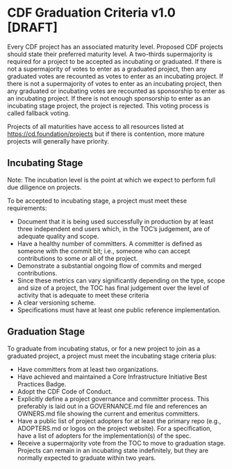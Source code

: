 # CDF Graduation Criteria v1.0 **[DRAFT]**

Every CDF project has an associated maturity level. Proposed CDF projects should state their preferred maturity level. A two-thirds supermajority is required for a project to be accepted as incubating or graduated. If there is not a supermajority of votes to enter as a graduated project, then any graduated votes are recounted as votes to enter as an incubating project. If there is not a supermajority of votes to enter as an incubating project, then any graduated or incubating votes are recounted as sponsorship to enter as an incubating project. If there is not enough sponsorship to enter as an incubating stage project, the project is rejected. This voting process is called fallback voting.

Projects of all maturities have access to all resources listed at https://cd.foundation/projects but if there is contention, more mature projects will generally have priority.

## Incubating Stage

Note: The incubation level is the point at which we expect to perform full due diligence on projects.

To be accepted to incubating stage, a project must meet these requirements:

 - Document that it is being used successfully in production by at least three independent end users which, in the TOC’s judgement, are of adequate quality and scope.
 - Have a healthy number of committers. A committer is defined as someone with the commit bit; i.e., someone who can accept contributions to some or all of the project.
 - Demonstrate a substantial ongoing flow of commits and merged contributions.
 - Since these metrics can vary significantly depending on the type, scope and size of a project, the TOC has final judgement over the level of activity that is adequate to meet these criteria
 - A clear versioning scheme.
 - Specifications must have at least one public reference implementation.

## Graduation Stage

To graduate from incubating status, or for a new project to join as a graduated project, a project must meet the incubating stage criteria plus:

 - Have committers from at least two organizations.
 - Have achieved and maintained a Core Infrastructure Initiative Best Practices Badge.
 - Adopt the CDF Code of Conduct.
 - Explicitly define a project governance and committer process. This preferably is laid out in a GOVERNANCE.md file and references an OWNERS.md file showing the current and emeritus committers.
 - Have a public list of project adopters for at least the primary repo (e.g., ADOPTERS.md or logos on the project website). For a specification, have a list of adopters for the implementation(s) of the spec.
 - Receive a supermajority vote from the TOC to move to graduation stage. Projects can remain in an incubating state indefinitely, but they are normally expected to graduate within two years.
